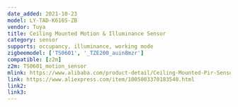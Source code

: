 ```yaml
---
date_added: 2021-10-23
model: LY-TAD-K616S-ZB
vendor: Tuya 
title: Ceiling Mounted Motion & Illuminance Sensor
category: sensor
supports: occupancy, illuminance, working mode
zigbeemodel: ['TS0601', '_TZE200_auin8mzr']
compatible: [z2m]
z2m: TS0601_motion_sensor
mlink: https://www.alibaba.com/product-detail/Ceiling-Mounted-Pir-Sensor-ZigBee-Motion_1600348414994.html
link: https://www.aliexpress.com/item/1005003370183540.html
link2: 
link3: 
---
```

